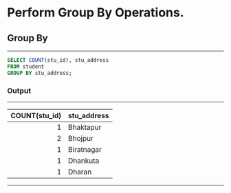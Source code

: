 # Perform Group By Operations.

## Group By
---
```sql
SELECT COUNT(stu_id), stu_address
FROM student
GROUP BY stu_address;
```

### Output

---
| COUNT(stu_id) | stu_address | 
| ------------: | :---------- |
|             1 | Bhaktapur   | 
|             2 | Bhojpur     |
|             1 | Biratnagar  |
|             1 | Dhankuta    |
|             1 | Dharan      |
---
